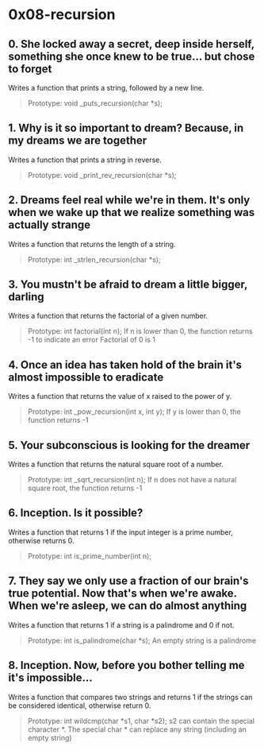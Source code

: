 # 0x08-recursion
## 0. She locked away a secret, deep inside herself, something she once knew to be true... but chose to forget
Writes a function that prints a string, followed by a new line.
> Prototype: void _puts_recursion(char *s);
## 1. Why is it so important to dream? Because, in my dreams we are together
Writes a function that prints a string in reverse.
> Prototype: void _print_rev_recursion(char *s);
## 2. Dreams feel real while we're in them. It's only when we wake up that we realize something was actually strange
Writes a function that returns the length of a string.
> Prototype: int _strlen_recursion(char *s);
## 3. You mustn't be afraid to dream a little bigger, darling
Writes a function that returns the factorial of a given number.
> Prototype: int factorial(int n);
If n is lower than 0, the function returns -1 to indicate an error
Factorial of 0 is 1
## 4. Once an idea has taken hold of the brain it's almost impossible to eradicate
Writes a function that returns the value of x raised to the power of y.
> Prototype: int _pow_recursion(int x, int y);
If y is lower than 0, the function returns -1
## 5. Your subconscious is looking for the dreamer
Writes a function that returns the natural square root of a number.
> Prototype: int _sqrt_recursion(int n);
If n does not have a natural square root, the function returns -1
## 6. Inception. Is it possible?
Writes a function that returns 1 if the input integer is a prime number, otherwise returns 0.
> Prototype: int is_prime_number(int n);
## 7. They say we only use a fraction of our brain's true potential. Now that's when we're awake. When we're asleep, we can do almost anything
Writes a function that returns 1 if a string is a palindrome and 0 if not.
> Prototype: int is_palindrome(char *s);
An empty string is a palindrome
## 8. Inception. Now, before you bother telling me it's impossible...
Writes a function that compares two strings and returns 1 if the strings can be considered identical, otherwise return 0.
> Prototype: int wildcmp(char *s1, char *s2);
s2 can contain the special character *.
The special char * can replace any string (including an empty string)
